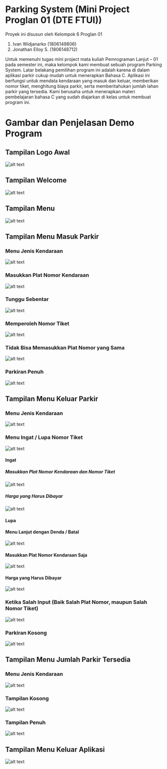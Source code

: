 # Parking System (Mini Project Proglan 01 (DTE FTUI))

Proyek ini disusun oleh Kelompok 6 Proglan 01
  1. Ivan Widjanarko (1806149806)
  2. Jonathan Elloy S. (1806148712)

Untuk memenuhi tugas mini project mata kuliah Pemrograman Lanjut – 01 pada semester ini, maka kelompok kami membuat sebuah program Parking System. Latar belakang pemilihan program ini adalah karena di dalam aplikasi parkir cukup mudah untuk menerapkan Bahasa C. Aplikasi ini berfungsi untuk mendata kendaraan yang masuk dan keluar, memberikan nomor tiket, menghitung biaya parkir, serta memberitahukan jumlah lahan parkir yang tersedia. Kami berusaha untuk menerapkan materi pembelajaran bahasa C yang sudah diajarkan di kelas untuk membuat program ini.

# Gambar dan Penjelasan Demo Program

## Tampilan Logo Awal
![alt text](https://github.com/IvanWidjanarko/Parking-System-New-Generation/blob/master/Logo%20Awal.png)
## Tampilan Welcome
![alt text](https://github.com/IvanWidjanarko/Parking-System-New-Generation/blob/master/Welcome.png)
## Tampilan Menu
![alt text](https://github.com/IvanWidjanarko/Parking-System-New-Generation/blob/master/Menu.png)
## Tampilan Menu Masuk Parkir
### Menu Jenis Kendaraan
![alt text](https://github.com/IvanWidjanarko/Parking-System-New-Generation/blob/master/Jenis%20Kendaraan.png)
### Masukkan Plat Nomor Kendaraan
![alt text](https://github.com/IvanWidjanarko/Parking-System-New-Generation/blob/master/Plat%20Nomor.png)
### Tunggu Sebentar
![alt text](https://github.com/IvanWidjanarko/Parking-System-New-Generation/blob/master/Tunggu%20Sejenak.png)
### Memperoleh Nomor Tiket
![alt text](https://github.com/IvanWidjanarko/Parking-System-New-Generation/blob/master/Nomor%20Tiket.png)
### Tidak Bisa Memasukkan Plat Nomor yang Sama
![alt text](https://github.com/IvanWidjanarko/Parking-System-New-Generation/blob/master/Tidak%20Bisa%20Plat%20Nomor%20yang%20Sama.png)
### Parkiran Penuh
![alt text](https://github.com/IvanWidjanarko/Parking-System-New-Generation/blob/master/Parkiran%20Penuh.png)
## Tampilan Menu Keluar Parkir
### Menu Jenis Kendaraan
![alt text](https://github.com/IvanWidjanarko/Parking-System-New-Generation/blob/master/Jenis%20Kendaraan.png)
### Menu Ingat / Lupa Nomor Tiket
![alt text](https://github.com/IvanWidjanarko/Parking-System-New-Generation/blob/master/Ingat%20Lupa%20Nomor%20Tiket.png)
#### Ingat
##### Masukkan Plat Nomor Kendaraan dan Nomor Tiket
![alt text](https://github.com/IvanWidjanarko/Parking-System-New-Generation/blob/master/Input%20Plat%20Nomor%20dan%20Nomor%20Tiket%20(Ingat).png)
##### Harga yang Harus Dibayar
![alt text](https://github.com/IvanWidjanarko/Parking-System-New-Generation/blob/master/Harga%20(Ingat).png)
#### Lupa
#### Menu Lanjut dengan Denda / Batal
![alt text](https://github.com/IvanWidjanarko/Parking-System-New-Generation/blob/master/Tetap%20Keluar.png)
#### Masukkan Plat Nomor Kendaraan Saja
![alt text](https://github.com/IvanWidjanarko/Parking-System-New-Generation/blob/master/Input%20Plat%20Nomor%20Saja%20(Lupa).png)
#### Harga yang Harus Dibayar
![alt text](https://github.com/IvanWidjanarko/Parking-System-New-Generation/blob/master/Harga%20(Lupa).png)
### Ketika Salah Input (Baik Salah Plat Nomor, maupun Salah Nomor Tiket)
![alt text](https://github.com/IvanWidjanarko/Parking-System-New-Generation/blob/master/Kesalahan%20Input%20Plat%20Nomor%20Maupun%20Nomor%20Tiket.png)
### Parkiran Kosong
![alt text](https://github.com/IvanWidjanarko/Parking-System-New-Generation/blob/master/Parkiran%20Kosong.png)
## Tampilan Menu Jumlah Parkir Tersedia
### Menu Jenis Kendaraan
![alt text](https://github.com/IvanWidjanarko/Parking-System-New-Generation/blob/master/Jenis%20Kendaraan.png)
### Tampilan Kosong
![alt text](https://github.com/IvanWidjanarko/Parking-System-New-Generation/blob/master/Parkiran%20Penuh%20(Jumlah).png)
### Tampilan Penuh
![alt text](https://github.com/IvanWidjanarko/Parking-System-New-Generation/blob/master/Parkiran%20Kosong%20(Jumlah).png)
## Tampilan Menu Keluar Aplikasi
![alt text](https://github.com/IvanWidjanarko/Parking-System-New-Generation/blob/master/Keluar%20Aplikasi.png)
